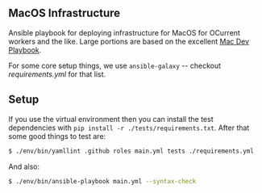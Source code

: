 MacOS Infrastructure
--------------------

Ansible playbook for deploying infrastructure for MacOS for OCurrent workers and the like. Large portions are based on the excellent [Mac Dev Playbook](https://github.com/geerlingguy/mac-dev-playbook).

For some core setup things, we use `ansible-galaxy` -- checkout *requirements.yml* for that list.

## Setup

If you use the virtual environment then you can install the test dependencies with `pip install -r ./tests/requirements.txt`. After that some good things to test are: 

```sh
$ ./env/bin/yamllint .github roles main.yml tests ./requirements.yml
```

And also: 

```sh
$ ./env/bin/ansible-playbook main.yml --syntax-check
```
